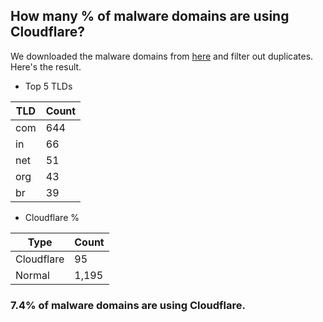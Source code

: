 ## How many % of malware domains are using Cloudflare?


We downloaded the malware domains from [here](https://urlhaus.abuse.ch) and filter out duplicates.
Here's the result.


[//]: # (start replacement)


- Top 5 TLDs

| TLD | Count |
| --- | --- |
| com | 644 |
| in | 66 |
| net | 51 |
| org | 43 |
| br | 39 |


- Cloudflare %

| Type | Count |
| --- | --- |
| Cloudflare | 95 |
| Normal | 1,195 |


### 7.4% of malware domains are using Cloudflare.